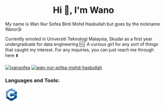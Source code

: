 <h1 align="center">Hi 👋, I'm Wano</h1>

My name is Wan Nur Sofea Binti Mohd Hasbullah but goes by the nickname Wano:kissing_heart:

Currently enroled in Universiti Teknologi Malaysia, Skudai as a first year undergraduate for data engineering :cool:.
A curious girl for any sort of things that caught my interest.
For any inquiries, you can just reach me through here :arrow_down:

<!--
<h3 align="left">Connect with me:</h3>
-->
<p align="left">
<a href="https://instagram.com/ivansofea" target="blank"><img align="center" src="https://raw.githubusercontent.com/rahuldkjain/github-profile-readme-generator/master/src/images/icons/Social/instagram.svg" alt="ivansofea" height="30" width="40" /></a>
<a href="https://www.linkedin.com/in/wan-nur-sofea-mohd-hasbullah-80ba01260/" target="blank"><img align="center" src="https://raw.githubusercontent.com/rahuldkjain/github-profile-readme-generator/master/src/images/icons/Social/linked-in-alt.svg" alt="wan-nur-sofea-mohd-hasbullah" height="30" width="40" /></a>


<h3 align="left">Languages and Tools:</h3>
<p align="left"> <a href="https://www.w3schools.com/cpp/" target="_blank" rel="noreferrer"> <img src="https://raw.githubusercontent.com/devicons/devicon/master/icons/cplusplus/cplusplus-original.svg" alt="cplusplus" width="40" height="40"/> </a> </p>

<!--
**wannursofea/wannursofea** is a ✨ _special_ ✨ repository because its `README.md` (this file) appears on your GitHub profile.
this makes the line invinsible from other to see
-->



 
